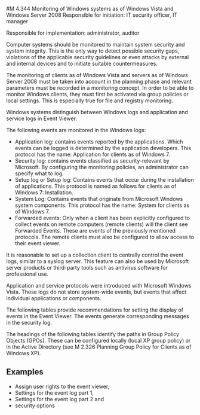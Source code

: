 #M 4.344 Monitoring of Windows systems as of Windows Vista and Windows Server 2008
Responsible for initiation: IT security officer, IT manager

Responsible for implementation: administrator, auditor

Computer systems should be monitored to maintain system security and system integrity. This is the only way to detect possible security gaps, violations of the applicable security guidelines or even attacks by external and internal devices and to initiate suitable countermeasures.

The monitoring of clients as of Windows Vista and servers as of Windows Server 2008 must be taken into account in the planning phase and relevant parameters must be recorded in a monitoring concept. In order to be able to monitor Windows clients, they must first be activated via group policies or local settings. This is especially true for file and registry monitoring.

Windows systems distinguish between Windows logs and application and service logs in Event Viewer.

The following events are monitored in the Windows logs:

* Application log: contains events reported by the applications. Which events can be logged is determined by the application developers. This protocol has the name: Application for clients as of Windows 7.
* Security log: contains events classified as security-relevant by Microsoft. By configuring the monitoring policies, an administrator can specify what to log.
* Setup log or Setup log: Contains events that occur during the installation of applications. This protocol is named as follows for clients as of Windows 7: Installation.
* System Log: Contains events that originate from Microsoft Windows system components. This protocol has the name: System for clients as of Windows 7.
* Forwarded events: Only when a client has been explicitly configured to collect events on remote computers (remote clients) will the client see Forwarded Events. These are events of the previously mentioned protocols. The remote clients must also be configured to allow access to their event viewer.


It is reasonable to set up a collection client to centrally control the event logs, similar to a syslog server. This feature can also be used by Microsoft server products or third-party tools such as antivirus software for professional use.

Application and service protocols were introduced with Microsoft Windows Vista. These logs do not store system-wide events, but events that affect individual applications or components.

The following tables provide recommendations for setting the display of events in the Event Viewer. The events generate corresponding messages in the security log.

The headings of the following tables identify the paths in Group Policy Objects (GPOs). These can be configured locally (local XP group policy) or in the Active Directory (see M 2.326 Planning Group Policy for Clients as of Windows XP).



## Examples 
* Assign user rights to the event viewer,
* Settings for the event log part 1,
* Settings for the event log part 2 and
* security options




